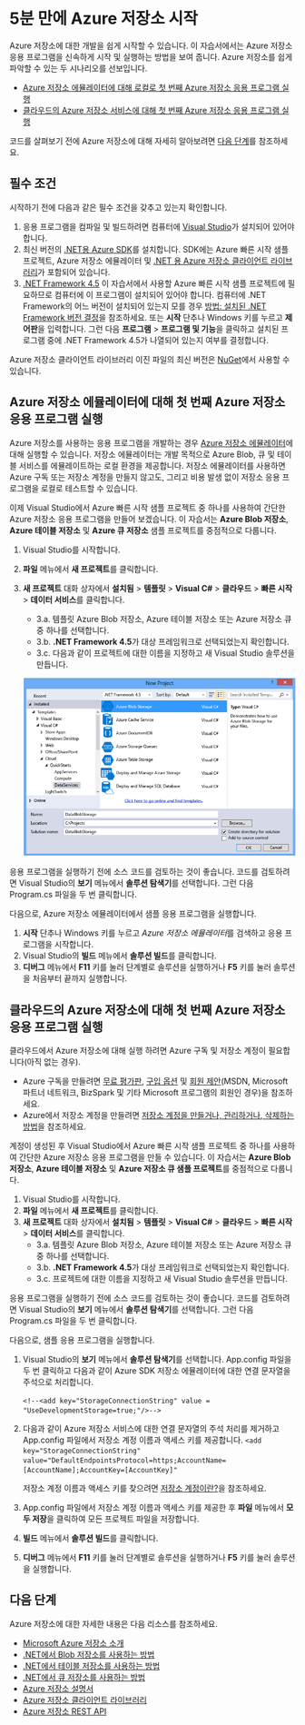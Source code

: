 <properties 
	pageTitle="5분 만에 Azure 저장소 시작 | Microsoft Azure" 
	description="Azure 빠른 시작, Visual Studio 및 Azure 저장소 에뮬레이터를 사용하여 Microsoft Azure Blob, 테이블 및 큐에 대해 빨리 알아봅니다. 5분 만에 첫 번째 Azure 저장소 응용 프로그램을 실행합니다." 
	services="storage" 
	documentationCenter=".net" 
	authors="tamram" 
	manager="adinah" 
	editor=""/>

<tags 
	ms.service="storage" 
	ms.workload="storage" 
	ms.tgt_pltfrm="na" 
	ms.devlang="dotnet" 
	ms.topic="article" 
	ms.date="09/28/2015" 
	ms.author="tamram;selcint"/>

# 5분 만에 Azure 저장소 시작 

Azure 저장소에 대한 개발을 쉽게 시작할 수 있습니다. 이 자습서에서는 Azure 저장소 응용 프로그램을 신속하게 시작 및 실행하는 방법을 보여 줍니다. Azure 저장소를 쉽게 파악할 수 있는 두 시나리오를 선보입니다.

- [Azure 저장소 에뮬레이터에 대해 로컬로 첫 번째 Azure 저장소 응용 프로그램 실행](#run-your-first-azure-storage-application-locally-against-the-azure-storage-emulator)
- [클라우드의 Azure 저장소 서비스에 대해 첫 번째 Azure 저장소 응용 프로그램 실행](#run-your-first-azure-storage-application-against-azure-storage-in-the-cloud)

코드를 살펴보기 전에 Azure 저장소에 대해 자세히 알아보려면 [다음 단계](#next-steps)를 참조하세요.

## 필수 조건

시작하기 전에 다음과 같은 필수 조건을 갖추고 있는지 확인합니다.

1. 응용 프로그램을 컴파일 및 빌드하려면 컴퓨터에 [Visual Studio](https://www.visualstudio.com/)가 설치되어 있어야 합니다. 
2. 최신 버전의 [.NET용 Azure SDK](http://azure.microsoft.com/downloads/)를 설치합니다. SDK에는 Azure 빠른 시작 샘플 프로젝트, Azure 저장소 에뮬레이터 및 [.NET 용 Azure 저장소 클라이언트 라이브러리](https://msdn.microsoft.com/library/azure/wa_storage_30_reference_home.aspx)가 포함되어 있습니다.
3. [.NET Framework 4.5](http://www.microsoft.com/download/details.aspx?id=30653) 이 자습서에서 사용할 Azure 빠른 시작 샘플 프로젝트에 필요하므로 컴퓨터에 이 프로그램이 설치되어 있어야 합니다. 컴퓨터에 .NET Framework의 어느 버전이 설치되어 있는지 모를 경우 [방법: 설치된 .NET Framework 버전 결정](https://msdn.microsoft.com/vstudio/hh925568.aspx)을 참조하세요. 또는 **시작** 단추나 Windows 키를 누르고 **제어판**을 입력합니다. 그런 다음 **프로그램** > **프로그램 및 기능**을 클릭하고 설치된 프로그램 중에 .NET Framework 4.5가 나열되어 있는지 여부를 결정합니다.

Azure 저장소 클라이언트 라이브러리 이진 파일의 최신 버전은 [NuGet](https://www.nuget.org/packages/WindowsAzure.Storage/)에서 사용할 수 있습니다.


## Azure 저장소 에뮬레이터에 대해 첫 번째 Azure 저장소 응용 프로그램 실행

Azure 저장소를 사용하는 응용 프로그램을 개발하는 경우 [Azure 저장소 에뮬레이터](storage-use-emulator.md)에 대해 실행할 수 있습니다. 저장소 에뮬레이터는 개발 목적으로 Azure Blob, 큐 및 테이블 서비스를 에뮬레이트하는 로컬 환경을 제공합니다. 저장소 에뮬레이터를 사용하면 Azure 구독 또는 저장소 계정을 만들지 않고도, 그리고 비용 발생 없이 저장소 응용 프로그램을 로컬로 테스트할 수 있습니다.

이제 Visual Studio에서 Azure 빠른 시작 샘플 프로젝트 중 하나를 사용하여 간단한 Azure 저장소 응용 프로그램을 만들어 보겠습니다. 이 자습서는 **Azure Blob 저장소**, **Azure 테이블 저장소** 및 **Azure 큐 저장소** 샘플 프로젝트를 중점적으로 다룹니다.

1. Visual Studio를 시작합니다.
2. **파일** 메뉴에서 **새 프로젝트**를 클릭합니다.
3. **새 프로젝트** 대화 상자에서 **설치됨** > **템플릿** > **Visual C#** > **클라우드** > **빠른 시작** > **데이터 서비스**를 클릭합니다.
	- 3\.a. 템플릿 Azure Blob 저장소, Azure 테이블 저장소 또는 Azure 저장소 큐 중 하나를 선택합니다. 
	- 3\.b. **.NET Framework 4.5**가 대상 프레임워크로 선택되었는지 확인합니다.	
	- 3\.c. 다음과 같이 프로젝트에 대한 이름을 지정하고 새 Visual Studio 솔루션을 만듭니다.
	
	![Azure 빠른 시작][Image1]

응용 프로그램을 실행하기 전에 소스 코드를 검토하는 것이 좋습니다. 코드를 검토하려면 Visual Studio의 **보기** 메뉴에서 **솔루션 탐색기**를 선택합니다. 그런 다음 Program.cs 파일을 두 번 클릭합니다.

다음으로, Azure 저장소 에뮬레이터에서 샘플 응용 프로그램을 실행합니다.

1.	**시작** 단추나 Windows 키를 누르고 *Azure 저장소 에뮬레이터*를 검색하고 응용 프로그램을 시작합니다.
2.	Visual Studio의 **빌드** 메뉴에서 **솔루션 빌드**를 클릭합니다. 
3.	**디버그** 메뉴에서 **F11** 키를 눌러 단계별로 솔루션을 실행하거나 **F5** 키를 눌러 솔루션을 처음부터 끝까지 실행합니다.

## 클라우드의 Azure 저장소에 대해 첫 번째 Azure 저장소 응용 프로그램 실행

클라우드에서 Azure 저장소에 대해 실행 하려면 Azure 구독 및 저장소 계정이 필요합니다(아직 없는 경우).

- Azure 구독을 만들려면 [무료 평가판](http://azure.microsoft.com/pricing/free-trial/), [구입 옵션](http://azure.microsoft.com/pricing/purchase-options/) 및 [회원 제안](http://azure.microsoft.com/pricing/member-offers/)(MSDN, Microsoft 파트너 네트워크, BizSpark 및 기타 Microsoft 프로그램의 회원인 경우)을 참조하세요.
- Azure에서 저장소 계정을 만들려면 [저장소 계정을 만들거나, 관리하거나, 삭제하는 방법](storage-create-storage-account.md)을 참조하세요.

계정이 생성된 후 Visual Studio에서 Azure 빠른 시작 샘플 프로젝트 중 하나를 사용하여 간단한 Azure 저장소 응용 프로그램을 만들 수 있습니다. 이 자습서는 **Azure Blob 저장소**, **Azure 테이블 저장소** 및 **Azure 저장소 큐 샘플 프로젝트**를 중점적으로 다룹니다.

1. Visual Studio를 시작합니다.
2. **파일** 메뉴에서 **새 프로젝트**를 클릭합니다.
3. **새 프로젝트** 대화 상자에서 **설치됨** > **템플릿** > **Visual C#** > **클라우드** > **빠른 시작** > **데이터 서비스**를 클릭합니다.
	- 3\.a. 템플릿 Azure Blob 저장소, Azure 테이블 저장소 또는 Azure 저장소 큐 중 하나를 선택합니다.
	- 3\.b. **.NET Framework 4.5**가 대상 프레임워크로 선택되었는지 확인합니다.
	- 3\.c. 프로젝트에 대한 이름을 지정하고 새 Visual Studio 솔루션을 만듭니다. 

응용 프로그램을 실행하기 전에 소스 코드를 검토하는 것이 좋습니다. 코드를 검토하려면 Visual Studio의 **보기** 메뉴에서 **솔루션 탐색기**를 선택합니다. 그런 다음 Program.cs 파일을 두 번 클릭합니다.

다음으로, 샘플 응용 프로그램을 실행합니다.

1.	Visual Studio의 **보기** 메뉴에서 **솔루션 탐색기**를 선택합니다. App.config 파일을 두 번 클릭하고 다음과 같이 Azure SDK 저장소 에뮬레이터에 대한 연결 문자열을 주석으로 처리합니다.

	`<!--<add key="StorageConnectionString" value = "UseDevelopmentStorage=true;"/>-->`

2.	다음과 같이 Azure 저장소 서비스에 대한 연결 문자열의 주석 처리를 제거하고 App.config 파일에서 저장소 계정 이름과 액세스 키를 제공합니다. `<add key="StorageConnectionString" value="DefaultEndpointsProtocol=https;AccountName=[AccountName];AccountKey=[AccountKey]"`

	저장소 계정 이름과 액세스 키를 찾으려면 [저장소 계정이란?](storage-whatis-account.md)을 참조하세요.

3.	App.config 파일에서 저장소 계정 이름과 액세스 키를 제공한 후 **파일** 메뉴에서 **모두 저장**을 클릭하여 모든 프로젝트 파일을 저장합니다.
4.	**빌드** 메뉴에서 **솔루션 빌드**를 클릭합니다.
5.	**디버그** 메뉴에서 **F11** 키를 눌러 단계별로 솔루션을 실행하거나 **F5** 키를 눌러 솔루션을 실행합니다.


## 다음 단계

Azure 저장소에 대한 자세한 내용은 다음 리소스를 참조하세요.

* [Microsoft Azure 저장소 소개](storage-introduction.md)
* [.NET에서 Blob 저장소를 사용하는 방법](storage-dotnet-how-to-use-blobs.md)
* [.NET에서 테이블 저장소를 사용하는 방법](storage-dotnet-how-to-use-tables.md)
* [.NET에서 큐 저장소를 사용하는 방법](storage-dotnet-how-to-use-queues.md)
* [Azure 저장소 설명서](http://azure.microsoft.com/documentation/services/storage/)
* [Azure 저장소 클라이언트 라이브러리](https://msdn.microsoft.com/library/azure/wa_storage_30_reference_home.aspx)
* [Azure 저장소 REST API](https://msdn.microsoft.com/library/azure/dd179355.aspx)

[Image1]: ./media/storage-getting-started-guide/QuickStart.png
 

<!---HONumber=Oct15_HO3-->